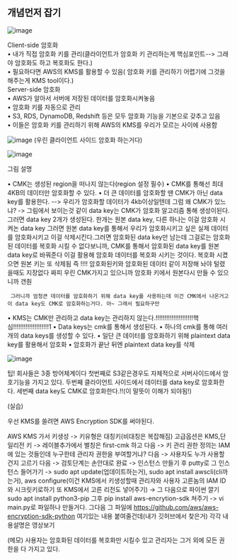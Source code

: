 ## 개념먼저 잡기

![image](https://user-images.githubusercontent.com/67897827/190658262-6a1b27aa-c77c-4e27-97cf-ef9c37e0560f.png)

Client-side 암호화  
• 내가 직접 암호화 키를 관리(클라이언트가 암호화 키 관리하는게 핵심포인트--> 그래야 암호화도 하고 복호화도 한다.)  
• 필요하다면 AWS의 KMS를 활용할 수 있음( 암호화 키를 관리하기 어렵기에 그것을 해주는게 KMS tool이다.)  
Server-side 암호화  
• AWS가 알아서 서버에 저장된 데이터를 암호화시켜놓음  
• 암호화 키를 자동으로 관리  
• S3, RDS, DynamoDB, Redshift 등은 모두 암호화 기능을 기본으로 갖추고 있음  
• 이들은 암호화 키를 관리하기 위해 AWS의 KMS를 우리가 모르는 사이에 사용함  

![image](https://user-images.githubusercontent.com/67897827/190659166-905a8f71-1a30-4f31-ace1-978521aeb3cf.png)
(우린 클라이언트 사이드 암호화 하는거다)

![image](https://user-images.githubusercontent.com/67897827/190660249-99b7cb34-f82d-4117-856e-a1f2d3343b44.png)

그림 설명  

• CMK는 생성된 region을 떠나지 않는다(region 설정 필수)
• CMK를 통해선 최대 4KB의 데이터만 암호화할 수 있다.
• 더 큰 데이터를 암호화할 땐 CMK가 아닌 data key를 활용한다.
  --> 우리가 암호화할 데이터가 4kb이상일텐데 그럼 왜 CMK가 있느냐? 
  -> 그림에서 보이는것 같이 data key는 CMK가 암호화 알고리즘 통해 생성이된다. 그러면 data key 2개가 생성된다. 한개는 원본 data key, 다른 하나는 이걸 암호화 시켜논 data key
     그러면 원본 data key를 통해서 우리가 암호화시키고 싶은 실제 데이터를 암호화시키고 이걸 삭제시킨다.그러면 암호화된 data key만 남는데 그걸로는 암호화 된 데이터를 복호화
     시킬 수 없다보니까, CMK를 통해서 암호화된 data key를 원본 data key로 바꿔준다 이걸 활용해 암호화 데이터를 복호화 시키는 것이다. 복호화 시켰으면 원본 키는 또 삭제됨
     즉 !!!! 암호화된키와 암호화된 데이터 같이 저장해 놔야 털렸을때도 지장없다 짜피 우린 CMK가지고 있으니까 암호화 키에서 원본다시 만들 수 있으니까 갠춴
     
     그러니까 엄청큰 데이터를 암호화하기 위해 data key를 사용하는데 이건 CMK에서 나온거고 이 data key도 CMK로 암호화하는거다. 아~ 그래서 필요하구만
     
• KMS는 CMK만 관리하고 data key는 관리하지 않는다.!!!!!!!!!!!!!!!!!!!!!핵심!!!!!!!!!!!!!!!!!!!!1
• Data keys는 cmk를 통해서 생성된다.
• 하나의 cmk를 통해 여러 개의 data keys를 생성할 수 있다.
• 일단 큰 데이터를 암호화하기 위해 plaintext data key를 활용해서 암호화
• 암호화가 끝난 뒤엔 plaintext data key를 삭제

![image](https://user-images.githubusercontent.com/67897827/190660404-b4f216c4-50e2-46ff-bf85-a06ab3d5ef82.png)


팁! 회사들은 3중 방어체계이다 첫번째로 S3같은경우도 자체적으로 서버사이드에서 암호기능을 가지고 있다. 두번째 클라이언트 사이드에서 데이터를 data key로 암호화한다.
세번째 data key도 CMK로 암호화한다.!!(이 말뜻이 이해가 되야됨!)


(실습)  

우선 KMS를 쓸려면 AWS Encryption SDK를 써야된다.

AWS KMS 가서 키생성 -> 키유형은 대칭키(비대칭은 복잡해짐) 고급옵션은 KMS,단일리전 키 -> 레이블추가에서 별칭은 first-cmk 하고 다음 -> 키 관리 권한 정의는 IAM에 있는 
것들인데 누구한테 관리자 권한을 부여할거냐? 다음 -> 사용자도 누가 사용할건지 고르기 다음 -> 검토단계는 손안대로 완료 -> 인스턴스 만들기 후 putty로 그 인스턴스 들어가기
-> sudo apt update(업데이트하는거), sudo apt install awscli(cli까는거), aws configure(이건 KMS에서 키생성할때 관리자와 사용자 고른놈의 IAM ID와 시크릿키로하기 또 KMS에서
고른 리전도 넣어주기) -> 그 다음으로 파이썬 깔기 sudo apt install python3-pip 그후 pip install aws-encrytion-sdk 쳐주기 -> vi main.py로 파일하나 만들거다.
그다음 그 파일에 https://github.com/aws/aws-encryption-sdk-python 여기있는 내용 붙여줄건데(내가 깃허브에서 찾은거) 각각 내용설명은 영상보기


(메모)
사용자는 암호화된 데이터를 복호화만 시킬수 있고 관리자는 그거 외에 모든 권한을 다 가지고 있다.





















